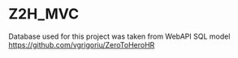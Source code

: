 # Z2H_MVC

Database used for this project was taken from WebAPI SQL model
https://github.com/vgrigoriu/ZeroToHeroHR
